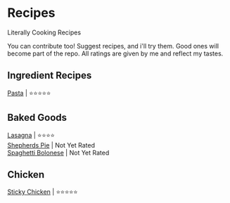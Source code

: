 # Recipes
Literally Cooking Recipes

You can contribute too! Suggest recipes, and i'll try them. Good ones will become part of the repo.
All ratings are given by me and reflect my tastes.

## Ingredient Recipes

[Pasta](/Pasta.md) | ⭐⭐⭐⭐⭐  

## Baked Goods

[Lasagna](/Lasagna.md) | ⭐⭐⭐⭐  
[Shepherds Pie](/Shepherds_Pie.md) | Not Yet Rated  
[Spaghetti Bolonese](/Spaghetti_Bolognese.md) | Not Yet Rated  

## Chicken

[Sticky Chicken](/Sticky_Chicken.md) | ⭐⭐⭐⭐⭐

